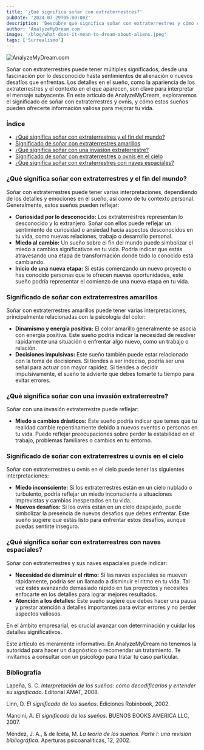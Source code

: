 ```yaml
---
title: '¿Qué significa soñar con extraterrestres?'
pubDate: '2024-07-29T05:00:00Z'
description: 'Descubre qué significa soñar con extraterrestres y cómo estos sueños pueden reflejar tu fascinación por lo desconocido, sentimientos de alienación o nuevos desafíos.'
author: 'AnalyzeMyDream.com'
image: '/blog/what-does-it-mean-to-dream-about-aliens.jpeg'
tags: ['Surrealismo']
---
```


![AnalyzeMyDream.com](/blog/what-does-it-mean-to-dream-about-aliens.jpeg)

Soñar con extraterrestres puede tener múltiples significados, desde una fascinación por lo desconocido hasta sentimientos de alienación o nuevos desafíos que enfrentas. Los detalles en el sueño, como la apariencia de los extraterrestres y el contexto en el que aparecen, son clave para interpretar el mensaje subyacente. En este artículo de AnalyzeMyDream, exploraremos el significado de soñar con extraterrestres y ovnis, y cómo estos sueños pueden ofrecerte información valiosa para mejorar tu vida.

### Índice

- [¿Qué significa soñar con extraterrestres y el fin del mundo?](#que-significa-sonar-con-extraterrestres-y-el-fin-del-mundo)
- [Significado de soñar con extraterrestres amarillos](#significado-de-sonar-con-extraterrestres-amarillos)
- [¿Qué significa soñar con una invasión extraterrestre?](#que-significa-sonar-con-una-invasion-extraterrestre)
- [Significado de soñar con extraterrestres o ovnis en el cielo](#significado-de-sonar-con-extraterrestres-o-ovnis-en-el-cielo)
- [¿Qué significa soñar con extraterrestres con naves espaciales?](#que-significa-sonar-con-extraterrestres-con-naves-espaciales)

### ¿Qué significa soñar con extraterrestres y el fin del mundo?

Soñar con extraterrestres puede tener varias interpretaciones, dependiendo de los detalles y emociones en el sueño, así como de tu contexto personal. Generalmente, estos sueños pueden reflejar:

- **Curiosidad por lo desconocido:** Los extraterrestres representan lo desconocido y lo extranjero. Soñar con ellos puede reflejar un sentimiento de curiosidad o ansiedad hacia aspectos desconocidos en tu vida, como nuevas relaciones, trabajo o desarrollo personal.
- **Miedo al cambio:** Un sueño sobre el fin del mundo puede simbolizar el miedo a cambios significativos en tu vida. Podría indicar que estás atravesando una etapa de transformación donde todo lo conocido está cambiando.
- **Inicio de una nueva etapa:** Si estás comenzando un nuevo proyecto o has conocido personas que te ofrecen nuevas oportunidades, este sueño podría representar el comienzo de una nueva etapa en tu vida.

### Significado de soñar con extraterrestres amarillos

Soñar con extraterrestres amarillos puede tener varias interpretaciones, principalmente relacionadas con la psicología del color:

- **Dinamismo y energía positiva:** El color amarillo generalmente se asocia con energía positiva. Este sueño podría indicar la necesidad de resolver rápidamente una situación o enfrentar algo nuevo, como un trabajo o relación.
- **Decisiones impulsivas:** Este sueño también puede estar relacionado con la toma de decisiones. Si tiendes a ser indeciso, podría ser una señal para actuar con mayor rapidez. Si tiendes a decidir impulsivamente, el sueño te advierte que debes tomarte tu tiempo para evitar errores.

### ¿Qué significa soñar con una invasión extraterrestre?

Soñar con una invasión extraterrestre puede reflejar:

- **Miedo a cambios drásticos:** Este sueño podría indicar que temes que tu realidad cambie repentinamente debido a nuevos eventos o personas en tu vida. Puede reflejar preocupaciones sobre perder la estabilidad en el trabajo, problemas familiares o cambios en tu entorno.

### Significado de soñar con extraterrestres u ovnis en el cielo

Soñar con extraterrestres u ovnis en el cielo puede tener las siguientes interpretaciones:

- **Miedo inconsciente:** Si los extraterrestres están en un cielo nublado o turbulento, podría reflejar un miedo inconsciente a situaciones imprevistas y cambios inesperados en tu vida.
- **Nuevos desafíos:** Si los ovnis están en un cielo despejado, puede simbolizar la presencia de nuevos desafíos que debes enfrentar. Este sueño sugiere que estás listo para enfrentar estos desafíos, aunque puedas sentirte inseguro.

### ¿Qué significa soñar con extraterrestres con naves espaciales?

Soñar con extraterrestres y sus naves espaciales puede indicar:

- **Necesidad de disminuir el ritmo:** Si las naves espaciales se mueven rápidamente, podría ser un llamado a disminuir el ritmo en tu vida. Tal vez estés avanzando demasiado rápido en tus proyectos y necesites enfocarte en los detalles para lograr mejores resultados.
- **Atención a los detalles:** Este sueño sugiere que debes hacer una pausa y prestar atención a detalles importantes para evitar errores y no perder aspectos valiosos.

En el ámbito empresarial, es crucial avanzar con determinación y cuidar los detalles significativos.

Este artículo es meramente informativo. En AnalyzeMyDream no tenemos la autoridad para hacer un diagnóstico o recomendar un tratamiento. Te invitamos a consultar con un psicólogo para tratar tu caso particular.

### Bibliografía

Lapeña, S. C. *Interpretación de los sueños: cómo decodificarlos y entender su significado*. Editorial AMAT, 2008.

Linn, D. *El significado de los sueños*. Ediciones Robinbook, 2002.

Mancini, A. *El significado de los sueños*. BUENOS BOOKS AMERICA LLC, 2007.

Méndez, J. A., & de Iceta, M. *La teoría de los sueños. Parte I: una revisión bibliográfica*. Aperturas psicoanalíticas, 12, 2002.
